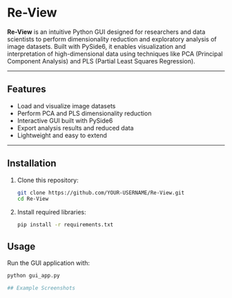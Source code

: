 # Re-View

**Re-View** is an intuitive Python GUI designed for researchers and data scientists to perform dimensionality reduction and exploratory analysis of image datasets. Built with PySide6, it enables visualization and interpretation of high-dimensional data using techniques like PCA (Principal Component Analysis) and PLS (Partial Least Squares Regression).

---

## Features
- Load and visualize image datasets
- Perform PCA and PLS dimensionality reduction
- Interactive GUI built with PySide6
- Export analysis results and reduced data
- Lightweight and easy to extend

---
  
## Installation

1. Clone this repository:
   ```bash
   git clone https://github.com/YOUR-USERNAME/Re-View.git
   cd Re-View
2. Install required libraries:
   ```bash
   pip install -r requirements.txt

## Usage
Run the GUI application with:
   ```bash
   python gui_app.py

## Example Screenshots
